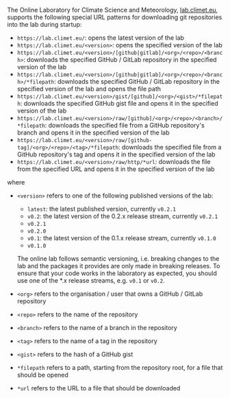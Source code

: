 The Online Laboratory for Climate Science and Meteorology, [lab.climet.eu](https://lab.climet.eu), supports the following special URL patterns for downloading git repositories into the lab during startup:

- `https://lab.climet.eu/`: opens the latest version of the lab
- `https://lab.climet.eu/<version>`: opens the specified version of the lab
- `https://lab.climet.eu/<version>/[github|gitlab]/<org>/<repo>/<branch>`: downloads the specified GitHub / GitLab repository in the specified version of the lab
- `https://lab.climet.eu/<version>/[github|gitlab]/<org>/<repo>/<branch>/*filepath`: downloads the specified GitHub / GitLab repository in the specified version of the lab and opens the file path
- `https://lab.climet.eu/<version>/gist/[github]/<org>/<gist>/*filepath`: downloads the specified GitHub gist file and opens it in the specified version of the lab
- `https://lab.climet.eu/<version>/raw/[github]/<org>/<repo>/<branch>/*filepath`: downloads the specified file from a GitHub repository's branch and opens it in the specified version of the lab
- `https://lab.climet.eu/<version>/raw/[github-tag]/<org>/<repo>/<tag>/*filepath`: downloads the specified file from a GitHub repository's tag and opens it in the specified version of the lab
- `https://lab.climet.eu/<version>/raw/http/*url`: downloads the file from the specified URL and opens it in the specified version of the lab

where

- `<version>` refers to one of the following published versions of the lab:
    - `latest`: the latest published version, currently `v0.2.1`
    - `v0.2`: the latest version of the 0.2.x release stream, currently `v0.2.1`
    - `v0.2.1`
    - `v0.2.0`
    - `v0.1`: the latest version of the 0.1.x release stream, currently `v0.1.0`
    - `v0.1.0`

    The online lab follows semantic versioning, i.e. breaking changes to the lab and the packages it provides are only made in breaking releases. To ensure that your code works in the laboratory as expected, you should use one of the *.x release streams, e.g. `v0.1` or `v0.2`.

- `<org>` refers to the organisation / user that owns a GitHub / GitLab repository
- `<repo>` refers to the name of the repository
- `<branch>` refers to the name of a branch in the repository
- `<tag>` refers to the name of a tag in the repository
- `<gist>` refers to the hash of a GitHub gist
- `*filepath` refers to a path, starting from the repository root, for a file that should be opened
- `*url` refers to the URL to a file that should be downloaded
